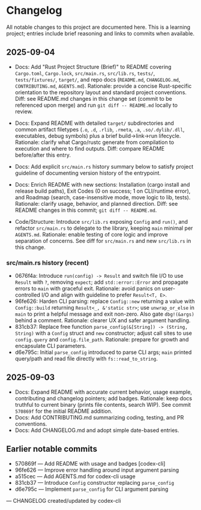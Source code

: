# Changelog

All notable changes to this project are documented here. This is a learning project; entries include brief reasoning and links to commits when available.

## 2025-09-04
- Docs: Add "Rust Project Structure (Brief)" to README covering `Cargo.toml`, `Cargo.lock`, `src/main.rs`, `src/lib.rs`, `tests/`, `tests/fixtures/`, `target/`, and repo docs (`README.md`, `CHANGELOG.md`, `CONTRIBUTING.md`, `AGENTS.md`). Rationale: provide a concise Rust-specific orientation to the repository layout and standard project conventions. Diff: see README.md changes in this change set (commit to be referenced upon merge) and run `git diff -- README.md` locally to review.
- Docs: Expand README with detailed `target/` subdirectories and common artifact filetypes (`.o`, `.d`, `.rlib`, `.rmeta`, `.a`, `.so/.dylib/.dll`, executables, debug symbols) plus a brief build→link→run lifecycle. Rationale: clarify what Cargo/rustc generate from compilation to execution and where to find outputs. Diff: compare README before/after this entry.
- Docs: Add explicit `src/main.rs` history summary below to satisfy project guideline of documenting version history of the entrypoint.

- Docs: Enrich README with new sections: Installation (cargo install and release build paths), Exit Codes (0 on success; 1 on CLI/runtime error), and Roadmap (search, case-insensitive mode, move logic to lib, tests). Rationale: clarify usage, behavior, and planned direction. Diff: see README changes in this commit; `git diff -- README.md`.

- Code/Structure: Introduce `src/lib.rs` exposing `Config` and `run()`, and refactor `src/main.rs` to delegate to the library, keeping `main` minimal per `AGENTS.md`. Rationale: enable testing of core logic and improve separation of concerns. See diff for `src/main.rs` and new `src/lib.rs` in this change.

### src/main.rs history (recent)
- 0676f4a: Introduce `run(config) -> Result` and switch file I/O to use `Result` with `?`, removing `expect`; add `std::error::Error` and propagate errors to `main` with graceful exit. Rationale: avoid panics on user-controlled I/O and align with guideline to prefer `Result<T, E>`.
- 96fe626: Harden CLI parsing: replace `Config::new` returning a value with `Config::build` returning `Result<_, &'static str>`; use `unwrap_or_else` in `main` to print a helpful message and exit non-zero. Also gate `dbg!(&args)` behind a comment. Rationale: clearer UX and safer argument handling.
- 831cb37: Replace free function `parse_config(&[String]) -> (String, String)` with a `Config` struct and `new` constructor; adjust call sites to use `config.query` and `config.file_path`. Rationale: prepare for growth and encapsulate CLI parameters.
- d6e795c: Initial `parse_config` introduced to parse CLI args; `main` printed query/path and read file directly with `fs::read_to_string`.

## 2025-09-03
- Docs: Expand README with accurate current behavior, usage example, contributing and changelog pointers; add badges. Rationale: keep docs truthful to current binary (prints file contents, search WIP). See commit `570869f` for the initial README addition.
- Docs: Add CONTRIBUTING.md summarizing coding, testing, and PR conventions.
- Docs: Add CHANGELOG.md and adopt simple date-based entries.

## Earlier notable commits
- 570869f — Add README with usage and badges [codex-cli]
- 96fe626 — Improve error handling around input argument parsing
- a515cec — Add AGENTS.md for codex-cli usage
- 831cb37 — Introduce `Config` constructor replacing `parse_config`
- d6e795c — Implement `parse_config` for CLI argument parsing

— CHANGELOG created/updated by codex-cli
